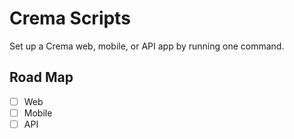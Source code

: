 # Crema Scripts

Set up a Crema web, mobile, or API app by running one command.

## Road Map

- [ ] Web
- [ ] Mobile
- [ ] API